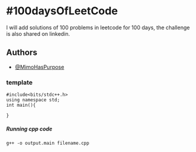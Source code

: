 
# #100daysOfLeetCode

I will add solutions of 100 problems in leetcode for 100 days, the challenge is also shared on linkedin.


## Authors

- [@MimoHasPurpose](https://www.github.com/MimoHasPurpose)

### template
```
#include<bits/stdc++.h>
using namespace std;
int main(){
    
}
```

##### Running cpp code
```
g++ -o output.main filename.cpp
```
